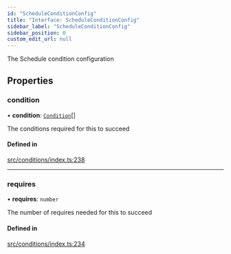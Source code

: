 ```yaml
---
id: "ScheduleConditionConfig"
title: "Interface: ScheduleConditionConfig"
sidebar_label: "ScheduleConditionConfig"
sidebar_position: 0
custom_edit_url: null
---
```


The Schedule condition configuration

## Properties

### condition

• **condition**: [`Condition`](../#condition)[]

The conditions required for this to succeed

#### Defined in

[src/conditions/index.ts:238](https://github.com/Resnovas/smartcloud/blob/b9e22a9/src/conditions/index.ts#L238)

___

### requires

• **requires**: `number`

The number of requires needed for this to succeed

#### Defined in

[src/conditions/index.ts:234](https://github.com/Resnovas/smartcloud/blob/b9e22a9/src/conditions/index.ts#L234)
